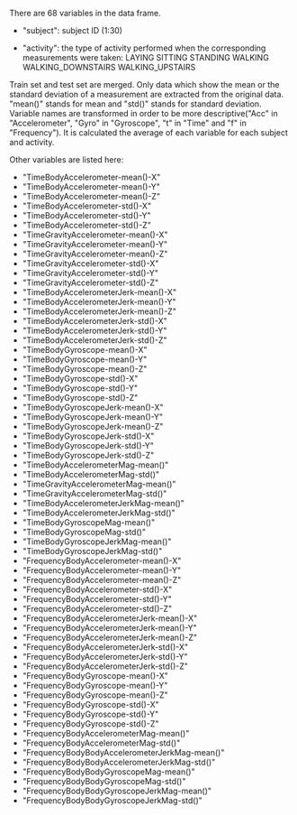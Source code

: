 There are 68 variables in the data frame.

* "subject": subject ID (1:30)

* "activity": the type of activity performed when the corresponding measurements were taken:
LAYING
SITTING
STANDING
WALKING
WALKING_DOWNSTAIRS
WALKING_UPSTAIRS

Train set and test set are merged.
Only data which show the mean or the standard deviation of a measurement are extracted from the original data. 
"mean()" stands for mean and "std()" stands for standard deviation.
Variable names are transformed in order to be more descriptive("Acc" in "Accelerometer", "Gyro" in "Gyroscope", "t" in "Time" and "f" in "Frequency").
It is calculated the average of each variable for each subject and activity.

Other variables are listed here:
* "TimeBodyAccelerometer-mean()-X"              
* "TimeBodyAccelerometer-mean()-Y"              
* "TimeBodyAccelerometer-mean()-Z"              
* "TimeBodyAccelerometer-std()-X"               
* "TimeBodyAccelerometer-std()-Y"               
* "TimeBodyAccelerometer-std()-Z"               
* "TimeGravityAccelerometer-mean()-X"           
* "TimeGravityAccelerometer-mean()-Y"           
* "TimeGravityAccelerometer-mean()-Z"           
* "TimeGravityAccelerometer-std()-X"            
* "TimeGravityAccelerometer-std()-Y"            
* "TimeGravityAccelerometer-std()-Z"            
* "TimeBodyAccelerometerJerk-mean()-X"          
* "TimeBodyAccelerometerJerk-mean()-Y"          
* "TimeBodyAccelerometerJerk-mean()-Z"          
* "TimeBodyAccelerometerJerk-std()-X"           
* "TimeBodyAccelerometerJerk-std()-Y"           
* "TimeBodyAccelerometerJerk-std()-Z"           
* "TimeBodyGyroscope-mean()-X"                  
* "TimeBodyGyroscope-mean()-Y"                  
* "TimeBodyGyroscope-mean()-Z"                  
* "TimeBodyGyroscope-std()-X"                   
* "TimeBodyGyroscope-std()-Y"                   
* "TimeBodyGyroscope-std()-Z"                   
* "TimeBodyGyroscopeJerk-mean()-X"              
* "TimeBodyGyroscopeJerk-mean()-Y"              
* "TimeBodyGyroscopeJerk-mean()-Z"              
* "TimeBodyGyroscopeJerk-std()-X"               
* "TimeBodyGyroscopeJerk-std()-Y"               
* "TimeBodyGyroscopeJerk-std()-Z"               
* "TimeBodyAccelerometerMag-mean()"             
* "TimeBodyAccelerometerMag-std()"              
* "TimeGravityAccelerometerMag-mean()"          
* "TimeGravityAccelerometerMag-std()"           
* "TimeBodyAccelerometerJerkMag-mean()"         
* "TimeBodyAccelerometerJerkMag-std()"          
* "TimeBodyGyroscopeMag-mean()"                 
* "TimeBodyGyroscopeMag-std()"                  
* "TimeBodyGyroscopeJerkMag-mean()"             
* "TimeBodyGyroscopeJerkMag-std()"              
* "FrequencyBodyAccelerometer-mean()-X"         
* "FrequencyBodyAccelerometer-mean()-Y"         
* "FrequencyBodyAccelerometer-mean()-Z"         
* "FrequencyBodyAccelerometer-std()-X"          
* "FrequencyBodyAccelerometer-std()-Y"          
* "FrequencyBodyAccelerometer-std()-Z"          
* "FrequencyBodyAccelerometerJerk-mean()-X"     
* "FrequencyBodyAccelerometerJerk-mean()-Y"     
* "FrequencyBodyAccelerometerJerk-mean()-Z"     
* "FrequencyBodyAccelerometerJerk-std()-X"      
* "FrequencyBodyAccelerometerJerk-std()-Y"      
* "FrequencyBodyAccelerometerJerk-std()-Z"      
* "FrequencyBodyGyroscope-mean()-X"             
* "FrequencyBodyGyroscope-mean()-Y"             
* "FrequencyBodyGyroscope-mean()-Z"             
* "FrequencyBodyGyroscope-std()-X"              
* "FrequencyBodyGyroscope-std()-Y"              
* "FrequencyBodyGyroscope-std()-Z"              
* "FrequencyBodyAccelerometerMag-mean()"        
* "FrequencyBodyAccelerometerMag-std()"         
* "FrequencyBodyBodyAccelerometerJerkMag-mean()"
* "FrequencyBodyBodyAccelerometerJerkMag-std()" 
* "FrequencyBodyBodyGyroscopeMag-mean()"        
* "FrequencyBodyBodyGyroscopeMag-std()"         
* "FrequencyBodyBodyGyroscopeJerkMag-mean()"    
* "FrequencyBodyBodyGyroscopeJerkMag-std()" 